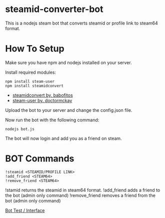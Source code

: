 # steamid-converter-bot #
This is a nodejs steam bot that converts steamid or profile link to steam64 format.

# How To Setup #
Make sure you have npm and nodejs installed on your server.

Install required modules:
  ```
  npm install steam-user
  npm install steamidconvert
  ```
  - [steamidconvert by. babofitos](https://www.npmjs.com/package/steamidconvert)
  - [steam-user by. doctormckay](https://www.npmjs.com/package/steam-user)

Upload the bot to your server and change the config.json file.

Now run the bot with the following command:
  ```
  nodejs bot.js
  ```

The bot will now login and add you as a friend on steam.

# BOT Commands #
```
!steamid <STEAMID/PROFILE LINK>
!add_friend <STEAM64>
!remove_friend <STEAM64>
```
!stamid returns the steamid in steam64 format.
!add_friend adds a friend to the bot (admin only command)
!remove_friend removes a friend from the bot (admin only command)

[Bot Test / Interface](http://i.imgur.com/p3hE7iv.png)
